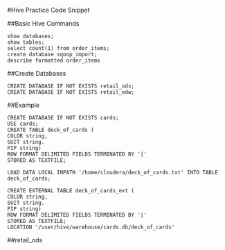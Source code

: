 #Hive Practice Code Snippet

##Basic Hive Commands
```
show databases;
show tables;
select count(1) from order_items;
create database sqoop_import;
describe formatted order_items
```
##Create Databases
```
CREATE DATABASE IF NOT EXISTS retail_ods;
CREATE DATABASE IF NOT EXISTS retail_edw;
```
##Example
```
CREATE DATABASE IF NOT EXISTS cards;
USE cards;
CREATE TABLE deck_of_cards (
COLOR string,
SUIT string.
PIP string)
ROW FORMAT DELIMITED FIELDS TERMINATED BY '|'
STORED AS TEXTFILE;

LOAD DATA LOCAL INPATH '/home/cloudera/deck_of_cards.txt' INTO TABLE deck_of_cards;

CREATE EXTERNAL TABLE deck_of_cards_ext (
COLOR string,
SUIT string.
PIP string)
ROW FORMAT DELIMITED FIELDS TERMINATED BY '|'
STORED AS TEXTFILE;
LOCATION '/user/hive/warehouse/cards.db/deck_of_cards'
```
##retail_ods
```
```


